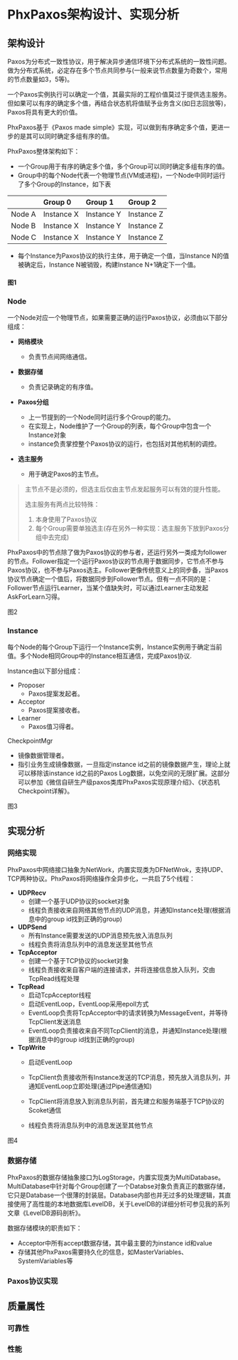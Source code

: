 # PhxPaxos架构设计、实现分析

## 架构设计

Paxos为分布式一致性协议，用于解决异步通信环境下分布式系统的一致性问题。做为分布式系统，必定存在多个节点共同参与\(一般来说节点数量为奇数个，常用的节点数量如3，5等\)。

一个Paxos实例执行可以确定一个值，其最实际的工程价值莫过于提供选主服务。但如果可以有序的确定多个值，再结合状态机将值赋予业务含义\(如日志回放等\)，Paxos将具有更大的价值。

PhxPaxos基于《Paxos made simple》实现，可以做到有序确定多个值，更进一步的是其可以同时确定多组有序的值。

PhxPaxos整体架构如下：

* 一个Group用于有序的确定多个值，多个Group可以同时确定多组有序的值。
* Group中的每个Node代表一个物理节点\(VM或进程\)，一个Node中同时运行了多个Group的Instance，如下表

|  | Group 0 | Group 1 | Group 2 |
| :--- | :--- | :--- | :--- |
| Node A | Instance X | Instance Y | Instance Z |
| Node B | Instance X | Instance Y | Instance Z |
| Node C | Instance X | Instance Y | Instance Z |

* 每个Instance为Paxos协议的执行主体，用于确定一个值，当Instance N的值被确定后，Instance N被销毁，构建Instance N+1确定下一个值。

#### 图1

### Node

一个Node对应一个物理节点，如果需要正确的运行Paxos协议，必须由以下部分组成：

* **网络模块**
  * 负责节点间网络通信。

* **数据存储**
  * 负责记录确定的有序值。
* **Paxos分组**
  * 上一节提到的一个Node同时运行多个Group的能力。
  * 在实现上，Node维护了一个Group的列表，每个Group中包含一个Instance对象
  * instance负责掌控整个Paxos协议的运行，也包括对其他机制的调控。
* **选主服务**
  * 用于确定Paxos的主节点。

> 主节点不是必须的，但选主后仅由主节点发起服务可以有效的提升性能。
>
> 选主服务有两点比较特殊：
>
> 1. 本身使用了Paxos协议
> 2. 每个Group需要单独选主\(存在另外一种实现：选主服务下放到Paxos分组中去完成\)

PhxPaxos中的节点除了做为Paxos协议的参与者，还运行另外一类成为follower的节点。Follower指定一个运行Paxos协议的节点用于数据同步，它节点不参与Paxos协议，也不参与Paxos选主。Follower更像传统意义上的同步备，当Paxos协议节点确定一个值后，将数据同步到Follower节点。但有一点不同的是：Follower节点运行Learner，当某个值缺失时，可以通过Learner主动发起AskForLearn习得。

图2

### Instance

每个Node的每个Group下运行一个Instance实例，Instance实例用于确定当前值。多个Node相同Group中的Instance相互通信，完成Paxos协议.

Instance由以下部分组成：

* Proposer
  * Paxos提案发起者。
* Acceptor
  * Paxos提案接收者。
* Learner
  * Paxos值习得者。

CheckpointMgr

* 镜像数据管理者。
* 指引业务生成镜像数据，一旦指定instance id之前的镜像数据产生，理论上就可以移除该instance id之前的Paxos Log数据，以免空间的无限扩展。这部分可以参加《微信自研生产级paxos类库PhxPaxos实现原理介绍》、《状态机Checkpoint详解》。

图3

## 实现分析

### 网络实现

PhxPaxos中网络接口抽象为NetWork，内置实现类为DFNetWrok，支持UDP、TCP两种协议。PhxPaxos将网络操作全异步化，一共启了5个线程：

* **UDPRecv**
  * 创建一个基于UDP协议的socket对象
  * 线程负责接收来自网络其他节点的UDP消息，并通知Instance处理\(根据消息中的group id找到正确的group\)
* **UDPSend**
  * 所有Instance需要发送的UDP消息预先放入消息队列
  * 线程负责将消息队列中的消息发送至其他节点
* **TcpAcceptor**
  * 创建一个基于TCP协议的socket对象
  * 线程负责接收来自客户端的连接请求，并将连接信息放入队列，交由TcpRead线程处理
* **TcpRead**
  * 启动TcpAcceptor线程
  * 启动EventLoop，EventLoop采用epoll方式
  * EventLoop负责将TcpAcceptor中的请求转换为MessageEvent，并等待TcpClient发送消息
  * EventLoop负责接收来自不同TcpClient的消息，并通知Instance处理\(根据消息中的group id找到正确的group\)
* **TcpWrite**
  * 启动EventLoop
  * TcpClient负责接收所有Instance发送的TCP消息，预先放入消息队列，并通知EventLoop立即处理\(通过Pipe通信通知\)
  * TcpClient将消息放入到消息队列前，首先建立和服务端基于TCP协议的Scoket通信

  * 线程负责将消息队列中的消息发送至其他节点

图4

### 数据存储

PhxPaxos的数据存储抽象接口为LogStorage，内置实现类为MultiDatabase。MultiDatabase中针对每个Group创建了一个Databse对象负责真正的数据存储，它只是Database一个很薄的封装层。Database内部也并无过多的处理逻辑，其直接使用了高性能的本地数据库LevelDB，关于LevelDB的详细分析可参见我的系列文章《LevelDB源码剖析》。

数据存储模块的职责如下：

* Acceptor中所有accept数据存储，其中最主要的为instance id和value
* 存储其他PhxPaxos需要持久化的信息，如MasterVariables、SystemVariables等

### Paxos协议实现

## 质量属性

### 可靠性

### 性能





